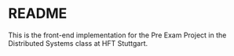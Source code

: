 # README
This is the front-end implementation for the Pre Exam Project in the Distributed Systems class at HFT Stuttgart.
